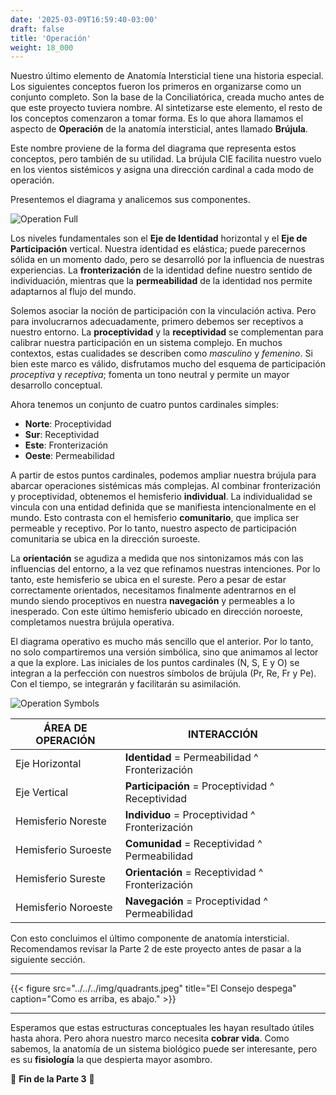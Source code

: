 ```yaml
---
date: '2025-03-09T16:59:40-03:00'
draft: false
title: 'Operación'
weight: 18_000
---
```


Nuestro último elemento de Anatomía Intersticial tiene una historia especial. Los siguientes conceptos fueron los primeros en organizarse como un conjunto completo. Son la base de la Conciliatórica, creada mucho antes de que este proyecto tuviera nombre. Al sintetizarse este elemento, el resto de los conceptos comenzaron a tomar forma. Es lo que ahora llamamos el aspecto de **Operación** de la anatomía intersticial, antes llamado **Brújula**.

Este nombre proviene de la forma del diagrama que representa estos conceptos, pero también de su utilidad. La brújula CIE facilita nuestro vuelo en los vientos sistémicos y asigna una dirección cardinal a cada modo de operación.

Presentemos el diagrama y analicemos sus componentes.

![Operation Full](../../../img/operationFull.svg)

Los niveles fundamentales son el **Eje de Identidad** horizontal y el **Eje de Participación** vertical. Nuestra identidad es elástica; puede parecernos sólida en un momento dado, pero se desarrolló por la influencia de nuestras experiencias. La **fronterización** de la identidad define nuestro sentido de individuación, mientras que la **permeabilidad** de la identidad nos permite adaptarnos al flujo del mundo.

Solemos asociar la noción de participación con la vinculación activa. Pero para involucrarnos adecuadamente, primero debemos ser receptivos a nuestro entorno. La **proceptividad** y la **receptividad** se complementan para calibrar nuestra participación en un sistema complejo. En muchos contextos, estas cualidades se describen como *masculino* y *femenino*. Si bien este marco es válido, disfrutamos mucho del esquema de participación *proceptiva* y *receptiva*; fomenta un tono neutral y permite un mayor desarrollo conceptual.

Ahora tenemos un conjunto de cuatro puntos cardinales simples:

- **Norte**: Proceptividad
- **Sur**: Receptividad
- **Este**: Fronterización
- **Oeste**: Permeabilidad

A partir de estos puntos cardinales, podemos ampliar nuestra brújula para abarcar operaciones sistémicas más complejas. Al combinar fronterización y proceptividad, obtenemos el hemisferio **individual**. La individualidad se vincula con una entidad definida que se manifiesta intencionalmente en el mundo. Esto contrasta con el hemisferio **comunitario**, que implica ser permeable y receptivo. Por lo tanto, nuestro aspecto de participación comunitaria se ubica en la dirección suroeste.

La **orientación** se agudiza a medida que nos sintonizamos más con las influencias del entorno, a la vez que refinamos nuestras intenciones. Por lo tanto, este hemisferio se ubica en el sureste. Pero a pesar de estar correctamente orientados, necesitamos finalmente adentrarnos en el mundo siendo proceptivos en nuestra **navegación** y permeables a lo inesperado. Con este último hemisferio ubicado en dirección noroeste, completamos nuestra brújula operativa.

El diagrama operativo es mucho más sencillo que el anterior. Por lo tanto, no solo compartiremos una versión simbólica, sino que animamos al lector a que la explore. Las iniciales de los puntos cardinales (N, S, E y O) se integran a la perfección con nuestros símbolos de brújula (Pr, Re, Fr y Pe). Con el tiempo, se integrarán y facilitarán su asimilación.

![Operation Symbols](../../../img/operation.svg)

| **ÁREA DE OPERACIÓN** | **INTERACCIÓN** |
|---|---|
| Eje Horizontal | **Identidad** = Permeabilidad ^ Fronterización |
| Eje Vertical | **Participación** = Proceptividad ^ Receptividad |
| Hemisferio Noreste | **Individuo** = Proceptividad ^ Fronterización |
| Hemisferio Suroeste | **Comunidad** = Receptividad ^ Permeabilidad |
| Hemisferio Sureste | **Orientación** = Receptividad ^ Fronterización |
| Hemisferio Noroeste | **Navegación** = Proceptividad ^ Permeabilidad |

Con esto concluimos el último componente de anatomía intersticial. Recomendamos revisar la Parte 2 de este proyecto antes de pasar a la siguiente sección.

---

{{< figure src="../../../img/quadrants.jpeg" title="El Consejo despega" caption="Como es arriba, es abajo." >}}

---

Esperamos que estas estructuras conceptuales les hayan resultado útiles hasta ahora. Pero ahora nuestro marco necesita **cobrar vida**. Como sabemos, la anatomía de un sistema biológico puede ser interesante, pero es su **fisiología** la que despierta mayor asombro.

🔖 **Fin de la Parte 3** 🔖

